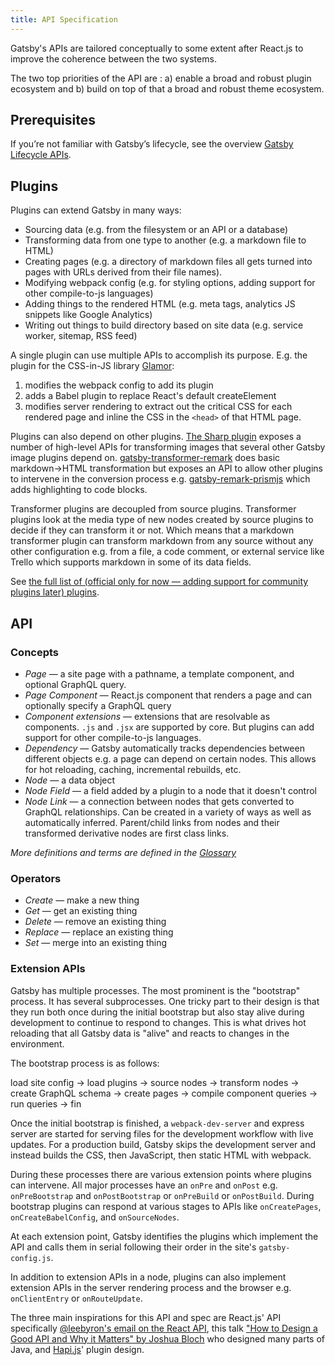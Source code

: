 ```yaml
---
title: API Specification
---
```


Gatsby's APIs are tailored conceptually to some extent after React.js to improve the coherence between the two systems.

The two top priorities of the API are : a) enable a broad and robust plugin ecosystem and b) build on top of that a broad and robust theme ecosystem.

## Prerequisites

If you’re not familiar with Gatsby’s lifecycle, see the overview [Gatsby Lifecycle APIs](/docs/conceptual/gatsby-lifecycle-apis/).

## Plugins

Plugins can extend Gatsby in many ways:

- Sourcing data (e.g. from the filesystem or an API or a database)
- Transforming data from one type to another (e.g. a markdown file to HTML)
- Creating pages (e.g. a directory of markdown files all gets turned into pages with URLs derived from their file names).
- Modifying webpack config (e.g. for styling options, adding support for other compile-to-js languages)
- Adding things to the rendered HTML (e.g. meta tags, analytics JS snippets like Google Analytics)
- Writing out things to build directory based on site data (e.g. service worker, sitemap, RSS feed)

A single plugin can use multiple APIs to accomplish its purpose. E.g. the plugin for the CSS-in-JS library [Glamor](/packages/gatsby-plugin-glamor/):

1. modifies the webpack config to add its plugin
2. adds a Babel plugin to replace React's default createElement
3. modifies server rendering to extract out the critical CSS for each rendered page and inline the CSS in the `<head>` of that HTML page.

Plugins can also depend on other plugins. [The Sharp plugin](/packages/gatsby-plugin-sharp/) exposes a number of high-level APIs for transforming images that several other Gatsby image plugins depend on. [gatsby-transformer-remark](/packages/gatsby-transformer-remark/) does basic markdown->HTML transformation but exposes an API to allow other plugins to intervene in the conversion process e.g. [gatsby-remark-prismjs](/packages/gatsby-remark-prismjs/) which adds highlighting to code blocks.

Transformer plugins are decoupled from source plugins. Transformer plugins look at the media type of new nodes created by source plugins to decide if they can transform it or not. Which means that a markdown transformer plugin can transform markdown from any source without any other configuration e.g. from a file, a code comment, or external service like Trello which supports markdown in some of its data fields.

See [the full list of (official only for now — adding support for community plugins later) plugins](/docs/plugins/).

## API

### Concepts

- _Page_ — a site page with a pathname, a template component, and optional GraphQL query.
- _Page Component_ — React.js component that renders a page and can optionally specify a GraphQL query
- _Component extensions_ — extensions that are resolvable as components. `.js` and `.jsx` are supported by core. But plugins can add support for other compile-to-js languages.
- _Dependency_ — Gatsby automatically tracks dependencies between different objects e.g. a page can depend on certain nodes. This allows for hot reloading, caching, incremental rebuilds, etc.
- _Node_ — a data object
- _Node Field_ — a field added by a plugin to a node that it doesn't control
- _Node Link_ — a connection between nodes that gets converted to GraphQL relationships. Can be created in a variety of ways as well as automatically inferred. Parent/child links from nodes and their transformed derivative nodes are first class links.

_More definitions and terms are defined in the [Glossary](/docs/glossary/)_

### Operators

- _Create_ — make a new thing
- _Get_ — get an existing thing
- _Delete_ — remove an existing thing
- _Replace_ — replace an existing thing
- _Set_ — merge into an existing thing

### Extension APIs

Gatsby has multiple processes. The most prominent is the "bootstrap" process. It has several subprocesses. One tricky part to their design is that they run both once during the initial bootstrap but also stay alive during development to continue to respond to changes. This is what drives hot reloading that all Gatsby data is "alive" and reacts to changes in the environment.

The bootstrap process is as follows:

load site config -> load plugins -> source nodes -> transform nodes -> create GraphQL schema -> create pages -> compile component queries -> run queries -> fin

Once the initial bootstrap is finished, a `webpack-dev-server` and express server are started for serving files for the development workflow with live updates. For a production build, Gatsby skips the development server and instead builds the CSS, then JavaScript, then static HTML with webpack.

During these processes there are various extension points where plugins can intervene. All major processes have an `onPre` and `onPost` e.g. `onPreBootstrap` and `onPostBootstrap` or `onPreBuild` or `onPostBuild`. During bootstrap plugins can respond at various stages to APIs like `onCreatePages`, `onCreateBabelConfig`, and `onSourceNodes`.

At each extension point, Gatsby identifies the plugins which implement the API and calls them in serial following their order in the site's `gatsby-config.js`.

In addition to extension APIs in a node, plugins can also implement extension APIs in the server rendering process and the browser e.g. `onClientEntry` or `onRouteUpdate`.

The three main inspirations for this API and spec are React.js' API specifically [@leebyron's email on the React API](https://gist.github.com/vjeux/f2b015d230cc1ab18ed1df30550495ed), this talk ["How to Design a Good API and Why it Matters" by Joshua Bloch](https://www.youtube.com/watch?v=heh4OeB9A-c) who designed many parts of Java, and [Hapi.js](https://hapi.dev/api)' plugin design.
